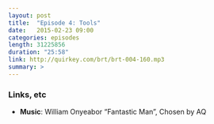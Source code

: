 ```yaml
---
layout: post
title:  "Episode 4: Tools"
date:   2015-02-23 09:00
categories: episodes
length: 31225856 
duration: "25:58"
link: http://quirkey.com/brt/brt-004-160.mp3
summary: >
---
```

<!-- more -->

### Links, etc

* <strong>Music</strong>: William Onyeabor “Fantastic Man”, Chosen by AQ 
